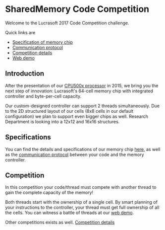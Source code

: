 # SharedMemory Code Competition



Welcome to the Lucrasoft 2017 Code Competition challenge. 

Quick links are
- [Specification of memory chip](SPECS.md)
- [Communication protocol](COMMUNICATION.md)
- [Competition details](COMPETITION.md)
- [Web demo](https://lucrasoft.github.io/SharedMem/)

## Introduction

After the presentation of our [CPU500x processor](https://github.com/Lucrasoft/CPU500x) in 2015, we bring you the next step of innovation: Lucrasoft's 64-cell memory chip with integrated controller and byte-per-cell capacity. 

Our custom-designed controller can support 2 threads simultaneously. Due to the 2D  structured layout of our cells (8x8 cells in our default configuration) we plan to support even bigger chips as well. Research Department is looking into a 12x12 and 16x16 structures.

## Specifications

You can find the details and specifications of our memory chip [here](SPECS.md), as well as the [communication protocol](COMMUNICATION.md) between your code and the memory controller.

## Competition

In this competition your code/thread must compete with another thread to gain the complete capacity of the memory! 

Both threads start with the ownership of a single cell. By smart planning of your instructions to the controller, your thread must get full ownership of all the cells. You can witness a battle of threads at our [web demo](https://lucrasoft.github.io/SharedMem/).

Other competitions exists as well. [Competition details](COMPETITION.md)





